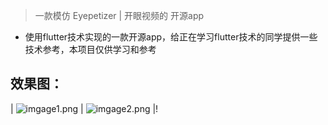 >  一款模仿 Eyepetizer | 开眼视频的 开源app

- 使用flutter技术实现的一款开源app，给正在学习flutter技术的同学提供一些技术参考，本项目仅供学习和参考


## 效果图：
| ![imgage1.png](https://i.postimg.cc/g0KdrS5Y/image1.png) |
![imgage2.png](https://i.postimg.cc/4344vRpK/image2.png)  |!


